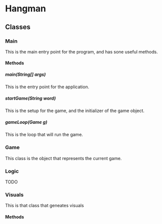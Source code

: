 # Hangman
## Classes
### Main
This is the main entry point for the program, and has sone useful methods.
#### Methods
##### main(String[] args)
This is the entry point for the application.

##### startGame(String word)
This is the setup for the game, and the initializer of the game object.

##### gameLoop(Game g)
This is the loop that will run the game.

### Game
This class is the object that represents the current game.

### Logic
TODO

### Visuals
This is that class that geneates visuals
#### Methods
